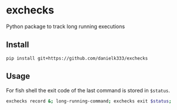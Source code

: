 # exchecks
Python package to track long running executions

## Install

```
pip install git+https://github.com/danielk333/exchecks
```

## Usage

For fish shell the exit code of the last command is stored in `$status`.

```bash
exchecks record &; long-running-command; exchecks exit $status;
```